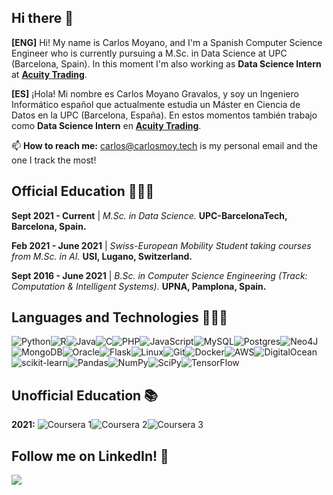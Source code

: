 ## Hi there 👋

<!--
**carlos-moy-gra/carlos-moy-gra** is a ✨ _special_ ✨ repository because its `README.md` (this file) appears on your GitHub profile.
-->

**[ENG]** Hi! My name is Carlos Moyano, and I'm a Spanish Computer Science Engineer who is currently pursuing a M.Sc. in Data Science at UPC (Barcelona, Spain). In this moment I'm also working as **Data Science Intern** at [**Acuity Trading**](https://acuitytrading.com/).

**[ES]** ¡Hola! Mi nombre es Carlos Moyano Gravalos, y soy un Ingeniero Informático español que actualmente estudia un Máster en Ciencia de Datos en la UPC (Barcelona, España). En estos momentos también trabajo como **Data Science Intern** en [**Acuity Trading**](https://acuitytrading.com/).

📫 **How to reach me:** carlos@carlosmoy.tech is my personal email and the one I track the most!

## Official Education 👨🏻‍🎓

**Sept 2021 - Current** | *M.Sc. in Data Science.* **UPC-BarcelonaTech, Barcelona, Spain.**

**Feb 2021 - June 2021** | *Swiss-European Mobility Student taking courses from M.Sc. in AI.* **USI, Lugano, Switzerland.**

**Sept 2016 - June 2021** | *B.Sc. in Computer Science Engineering (Track: Computation & Intelligent Systems).* **UPNA, Pamplona, Spain.**

## Languages and Technologies 👨🏻‍💻
![Python](https://camo.githubusercontent.com/a71f1a20d58a3506dd5f32dcb31461bd5102a0bd33dbf49db9195c589eaca8d7/68747470733a2f2f696d672e736869656c64732e696f2f62616467652f707974686f6e2532302d2532333134333534432e7376673f267374796c653d666f722d7468652d6261646765266c6f676f3d707974686f6e266c6f676f436f6c6f723d7768697465)![R](https://img.shields.io/badge/r-%23276DC3.svg?style=for-the-badge&logo=r&logoColor=white)![Java](https://img.shields.io/badge/java-%23ED8B00.svg?style=for-the-badge&logo=java&logoColor=white)![C](https://img.shields.io/badge/c-%2300599C.svg?style=for-the-badge&logo=c&logoColor=white)![PHP](https://camo.githubusercontent.com/a05090df3be7e139e4cde9f3dd44986c26cd512148a98272602fc7f75f84bf49/68747470733a2f2f696d672e736869656c64732e696f2f62616467652f7068702532302d2532333737374242342e7376673f267374796c653d666f722d7468652d6261646765266c6f676f3d706870266c6f676f436f6c6f723d7768697465)![JavaScript](https://camo.githubusercontent.com/62d37abe760867620e0baea1066303719d630a82936837ba7bff6b0c754e3c9f/68747470733a2f2f696d672e736869656c64732e696f2f62616467652f6a6176617363726970742532302d2532333332333333302e7376673f267374796c653d666f722d7468652d6261646765266c6f676f3d6a617661736372697074266c6f676f436f6c6f723d253233463744463145)![MySQL](https://camo.githubusercontent.com/4524c09f8c821218b3c602e3e5a222ce00c290c2f87e264b40f398a6b486bd91/68747470733a2f2f696d672e736869656c64732e696f2f62616467652f6d7973716c2d2532333030303030662e7376673f267374796c653d666f722d7468652d6261646765266c6f676f3d6d7973716c266c6f676f436f6c6f723d7768697465)![Postgres](https://img.shields.io/badge/postgres-%23316192.svg?style=for-the-badge&logo=postgresql&logoColor=white)![Neo4J](https://img.shields.io/badge/Neo4j-008CC1?style=for-the-badge&logo=neo4j&logoColor=white)![MongoDB](https://img.shields.io/badge/MongoDB-%234ea94b.svg?style=for-the-badge&logo=mongodb&logoColor=white)![Oracle](https://img.shields.io/badge/Oracle-F80000?style=for-the-badge&logo=oracle&logoColor=white)![Flask](https://img.shields.io/badge/flask-%23000.svg?style=for-the-badge&logo=flask&logoColor=white)![Linux](https://img.shields.io/badge/Linux-FCC624?style=for-the-badge&logo=linux&logoColor=black)![Git](https://img.shields.io/badge/git-%23F05033.svg?style=for-the-badge&logo=git&logoColor=white)![Docker](https://img.shields.io/badge/docker-%230db7ed.svg?style=for-the-badge&logo=docker&logoColor=white)![AWS](https://img.shields.io/badge/AWS-%23FF9900.svg?style=for-the-badge&logo=amazon-aws&logoColor=white)![DigitalOcean](https://img.shields.io/badge/DigitalOcean-%230167ff.svg?style=for-the-badge&logo=digitalOcean&logoColor=white)![scikit-learn](https://img.shields.io/badge/scikit--learn-%23F7931E.svg?style=for-the-badge&logo=scikit-learn&logoColor=white)![Pandas](https://img.shields.io/badge/pandas-%23150458.svg?style=for-the-badge&logo=pandas&logoColor=white)![NumPy](https://img.shields.io/badge/numpy-%23013243.svg?style=for-the-badge&logo=numpy&logoColor=white)![SciPy](https://img.shields.io/badge/SciPy-%230C55A5.svg?style=for-the-badge&logo=scipy&logoColor=%white)![TensorFlow](https://img.shields.io/badge/TensorFlow-%23FF6F00.svg?style=for-the-badge&logo=TensorFlow&logoColor=white)

## Unofficial Education 📚

**2021:**
![Coursera 1](https://img.shields.io/badge/Coursera-Specialized%20Programe%20:%20Deep%20Learning-%230056D2.svg?style=flat-square&logo=Coursera&logoColor=white)![Coursera 2](https://img.shields.io/badge/Coursera-Building%20Containerized%20Applications%20on%20AWS-%230056D2.svg?style=flat-square&logo=Coursera&logoColor=white)![Coursera 3](https://img.shields.io/badge/Coursera-Specialized%20Programe%20:%20Practical%20Data%20Science-%230056D2.svg?style=flat-square&logo=Coursera&logoColor=white)

## Follow me on LinkedIn! 👀
<a href="https://www.linkedin.com/in/carlos-moyano-gravalos">
	<img src="https://img.shields.io/badge/LinkedIn-blue?style=flat-square&logo=linkedin&labelColor=blue">
</a>
